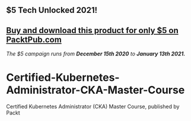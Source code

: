## $5 Tech Unlocked 2021!
[Buy and download this product for only $5 on PacktPub.com](https://www.packtpub.com/)
-----
*The $5 campaign         runs from __December 15th 2020__ to __January 13th 2021.__*

# Certified-Kubernetes-Administrator-CKA-Master-Course
Certified Kubernetes Administrator (CKA) Master Course, published by Packt
